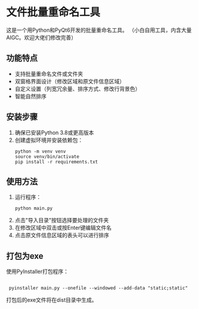 # 文件批量重命名工具

这是一个用Python和PyQt6开发的批量重命名工具。
（小白自用工具，内含大量AIGC。欢迎大佬们修改完善）

## 功能特点

- 支持批量重命名文件或文件夹
- 双窗格界面设计（修改区域和原文件信息区域）
- 自定义设置（列宽冗余量、排序方式、修改行背景色）
- 智能自然排序

## 安装步骤

1. 确保已安装Python 3.8或更高版本
2. 创建虚拟环境并安装依赖包：
   ```
   python -m venv venv
   source venv/bin/activate
   pip install -r requirements.txt
   ```

## 使用方法

1. 运行程序：
   ```
   python main.py
   ```
2. 点击"导入目录"按钮选择要处理的文件夹
3. 在修改区域中双击或按Enter键编辑文件名
4. 点击原文件信息区域的表头可以进行排序

## 打包为exe

使用PyInstaller打包程序：

```

 pyinstaller main.py --onefile --windowed --add-data "static;static"
```

打包后的exe文件将在dist目录中生成。
